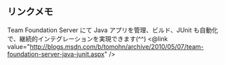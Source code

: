 ##  リンクメモ


Team Foundation Server にて Java アプリを管理、ビルド、JUnit も自動化で、継続的インテグレーションを実現できます(^^)
<@link value="http://blogs.msdn.com/b/tomohn/archive/2010/05/07/team-foundation-server-java-junit.aspx" />
